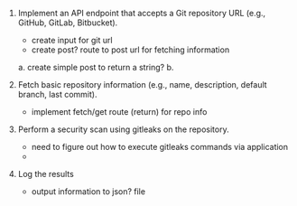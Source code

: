 1. Implement an API endpoint that accepts a Git repository URL (e.g., GitHub, GitLab, Bitbucket).

   - create input for git url
   - create post? route to post url for fetching information

   a. create simple post to return a string?
   b.

2. Fetch basic repository information (e.g., name, description, default branch, last commit).
   - implement fetch/get route (return) for repo info
3. Perform a security scan using gitleaks on the repository.
   - need to figure out how to execute gitleaks commands via application
   -
4. Log the results
   - output information to json? file
